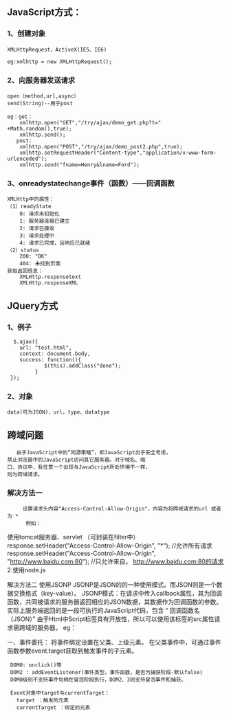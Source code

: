 ## JavaScript方式：
### 1、创建对象
	XMLHttpRequest，ActiveX(IE5、IE6)

	eg:xmlhttp = new XMLHttpRequest();
### 2、向服务器发送请求
	open（method,url,async）
	send(String)--用于post

	eg：get：			
		xmlhttp.open("GET","/try/ajax/demo_get.php?t=" +Math.random(),true);
		xmlhttp.send();	
	   post:
		xmlhttp.open("POST","/try/ajax/demo_post2.php",true);
		xmlhttp.setRequestHeader("Content-type","application/x-www-form-urlencoded");
		xmlhttp.send("fname=Henry&lname=Ford");

### 3、onreadystatechange事件（函数）——回调函数
	XMLHttp中的属性：
	（1）readyState
		0: 请求未初始化
		1: 服务器连接已建立
		2: 请求已接收
		3: 请求处理中
		4: 请求已完成，且响应已就绪	
	（2）status	
		200: "OK"
		404: 未找到页面
	获取返回信息：
		XMLHttp.responsetext
		XMLHttp.responseXML

## JQuery方式
### 1、例子
	  $.ajax({ 
		url: "test.html", 
		context: document.body,
		success: function(){
       	 	 	$(this).addClass("done");
      		 }
	 });
### 2、对象
	data(可为JSON)，url，type、datatype
		

## 跨域问题
       由于JavaScript中的“同源策略”，即JavaScript出于安全考虑，
  	禁止浏览器中的JavaScript访问其它服务器。对于域名、端 
 	口、协议中，有任意一个出现与JavaScript所处环境不一样，
  	则为跨域请求。
   
  ### 解决方法一
         设置请求头内容"Access-Control-Allow-Origin"，内容为将跨域请求的url 或者为 *
          例如：
使用tomcat服务器、servlet
        （可封装在filter中）
              response.setHeader("Access-Control-Allow-Origin", "*");     //允许所有请求
               response.setHeader("Access-Control-Allow-Origin", "http://www.baidu.com:80");    //只允许来自。    http://www.baidu.com:80的请求
         2.使用node.js
       
解决方法二
     使用JSONP 
      JSONP是JSON的的一种使用模式。而JSON则是一个数据交换格式（key-value）。
     JSONP模式：在请求中传入callback属性，其为回调函数，共同被请求的服务器返回相应的JSON数据，其数据作为回调函数的参数。
      实际上服务端返回的是一段可执行的JavaScript代码，包含 “ 回调函数名（JSON）”
     由于Html中Script标签具有开放性，所以可以使用该标签的src属性请求需跨域的服务器。
      eg：
       

一、事件委托：
     将事件绑定设置在父类、上级元素。
     在父类事件中，可通过事件函数参数event.target获取到触发事件的子元素。

     DOM0: onclick()等
     DOM2 : addEventListener(事件类型，事件函数，是否为捕获阶段-默认false)
     DOM0级别不支持事件句柄在冒泡阶段执行，DOM2、3则支持冒泡事件和捕获。

     Event对象中target与currentTarget：
       target ：触发的元素
       currentTarget ：绑定的元素